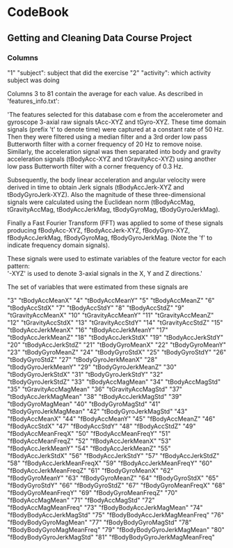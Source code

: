 # CodeBook

## Getting and Cleaning Data Course Project

### Columns

"1" "subject": subject that did the exercise
"2" "activity": which activity subject was doing

Columns 3 to 81 contain the average for each value. As described in 'features_info.txt':

'The features selected for this database com e from the accelerometer and gyroscope 3-axial raw signals tAcc-XYZ and tGyro-XYZ. These time domain signals (prefix 't' to denote time) were captured at a constant rate of 50 Hz. Then they were filtered using a median filter and a 3rd order low pass Butterworth filter with a corner frequency of 20 Hz to remove noise. Similarly, the acceleration signal was then separated into body and gravity acceleration signals (tBodyAcc-XYZ and tGravityAcc-XYZ) using another low pass Butterworth filter with a corner frequency of 0.3 Hz. 

Subsequently, the body linear acceleration and angular velocity were derived in time to obtain Jerk signals (tBodyAccJerk-XYZ and tBodyGyroJerk-XYZ). Also the magnitude of these three-dimensional signals were calculated using the Euclidean norm (tBodyAccMag, tGravityAccMag, tBodyAccJerkMag, tBodyGyroMag, tBodyGyroJerkMag). 

Finally a Fast Fourier Transform (FFT) was applied to some of these signals producing fBodyAcc-XYZ, fBodyAccJerk-XYZ, fBodyGyro-XYZ, fBodyAccJerkMag, fBodyGyroMag, fBodyGyroJerkMag. (Note the 'f' to indicate frequency domain signals). 

These signals were used to estimate variables of the feature vector for each pattern:  
'-XYZ' is used to denote 3-axial signals in the X, Y and Z directions.'

The set of variables that were estimated from these signals are

"3" "tBodyAccMeanX"
"4" "tBodyAccMeanY"
"5" "tBodyAccMeanZ"
"6" "tBodyAccStdX"
"7" "tBodyAccStdY"
"8" "tBodyAccStdZ"
"9" "tGravityAccMeanX"
"10" "tGravityAccMeanY"
"11" "tGravityAccMeanZ"
"12" "tGravityAccStdX"
"13" "tGravityAccStdY"
"14" "tGravityAccStdZ"
"15" "tBodyAccJerkMeanX"
"16" "tBodyAccJerkMeanY"
"17" "tBodyAccJerkMeanZ"
"18" "tBodyAccJerkStdX"
"19" "tBodyAccJerkStdY"
"20" "tBodyAccJerkStdZ"
"21" "tBodyGyroMeanX"
"22" "tBodyGyroMeanY"
"23" "tBodyGyroMeanZ"
"24" "tBodyGyroStdX"
"25" "tBodyGyroStdY"
"26" "tBodyGyroStdZ"
"27" "tBodyGyroJerkMeanX"
"28" "tBodyGyroJerkMeanY"
"29" "tBodyGyroJerkMeanZ"
"30" "tBodyGyroJerkStdX"
"31" "tBodyGyroJerkStdY"
"32" "tBodyGyroJerkStdZ"
"33" "tBodyAccMagMean"
"34" "tBodyAccMagStd"
"35" "tGravityAccMagMean"
"36" "tGravityAccMagStd"
"37" "tBodyAccJerkMagMean"
"38" "tBodyAccJerkMagStd"
"39" "tBodyGyroMagMean"
"40" "tBodyGyroMagStd"
"41" "tBodyGyroJerkMagMean"
"42" "tBodyGyroJerkMagStd"
"43" "fBodyAccMeanX"
"44" "fBodyAccMeanY"
"45" "fBodyAccMeanZ"
"46" "fBodyAccStdX"
"47" "fBodyAccStdY"
"48" "fBodyAccStdZ"
"49" "fBodyAccMeanFreqX"
"50" "fBodyAccMeanFreqY"
"51" "fBodyAccMeanFreqZ"
"52" "fBodyAccJerkMeanX"
"53" "fBodyAccJerkMeanY"
"54" "fBodyAccJerkMeanZ"
"55" "fBodyAccJerkStdX"
"56" "fBodyAccJerkStdY"
"57" "fBodyAccJerkStdZ"
"58" "fBodyAccJerkMeanFreqX"
"59" "fBodyAccJerkMeanFreqY"
"60" "fBodyAccJerkMeanFreqZ"
"61" "fBodyGyroMeanX"
"62" "fBodyGyroMeanY"
"63" "fBodyGyroMeanZ"
"64" "fBodyGyroStdX"
"65" "fBodyGyroStdY"
"66" "fBodyGyroStdZ"
"67" "fBodyGyroMeanFreqX"
"68" "fBodyGyroMeanFreqY"
"69" "fBodyGyroMeanFreqZ"
"70" "fBodyAccMagMean"
"71" "fBodyAccMagStd"
"72" "fBodyAccMagMeanFreq"
"73" "fBodyBodyAccJerkMagMean"
"74" "fBodyBodyAccJerkMagStd"
"75" "fBodyBodyAccJerkMagMeanFreq"
"76" "fBodyBodyGyroMagMean"
"77" "fBodyBodyGyroMagStd"
"78" "fBodyBodyGyroMagMeanFreq"
"79" "fBodyBodyGyroJerkMagMean"
"80" "fBodyBodyGyroJerkMagStd"
"81" "fBodyBodyGyroJerkMagMeanFreq"
